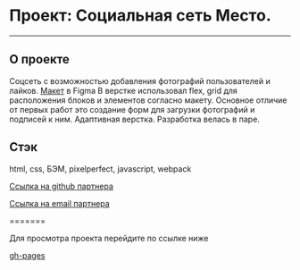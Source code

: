 # Проект: Социальная сеть Место.
------
## О проекте
Соцсеть с возможностью добавления фотографий пользователей и лайков.
[Макет](https://www.figma.com/file/6O4811T8kDFAjnIPfnQbdq/JavaScript.-Sprint-4-(Copy)?node-id=28212%3A155) в Figma
В верстке использовал flex, grid для расположения блоков и элементов согласно макету. Основное отличие от первых работ это создание форм для загрузки фотографий и подписей к ним. Адаптивная верстка. Разработка велась в паре.

## Стэк
html, css, БЭМ, pixelperfect, javascript, webpack

[Ссылка на github партнера](https://github.com/Shoomec74)

[Ссылка на email партнера](sh00mec@yandex.ru)

=======

Для просмотра проекта перейдите по ссылке ниже

[gh-pages](https://kapitan4ever.github.io/mesto-project)
